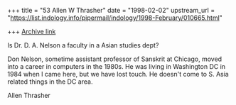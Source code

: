 +++
title = "53 Allen W Thrasher"
date = "1998-02-02"
upstream_url = "https://list.indology.info/pipermail/indology/1998-February/010665.html"

+++
[Archive link](https://list.indology.info/pipermail/indology/1998-February/010665.html)

Is Dr. D. A. Nelson a faculty in a Asian studies dept?

Don Nelson, sometime assistant professor of Sanskrit at Chicago, moved
into a career in computers in the 1980s.  He was living in Washington DC
in 1984 when I came here, but we have lost touch.  He doesn't come to S.
Asia related things in the DC area.

Allen Thrasher



